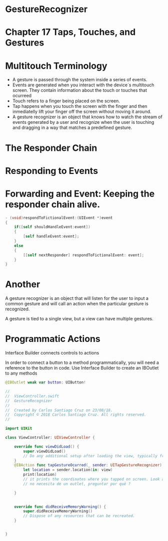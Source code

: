 # GestureRecognizer

# Chapter 17 Taps, Touches, and Gestures

# Multitouch Terminology

- A gesture is passed through the system inside a series of events.
- Events are generated when you interact with the device´s multitouch screen. They contain information about the touch or touches that ocurreed
- Touch refers to a finger being placed on the screen.
- Tap happens when you touch the screen with the finger and then inmediatelly lift your finger off the screen without moving it around.
- A gesture recognizer is an object that knows how to watch the stream of events generated by a user and recognize when the user is touching and dragging in a way that matches a predefined gesture.

# The Responder Chain

# Responding to Events

# Forwarding and Event: Keeping the responder chain alive.

``` objective-c
- (void)respondToFictionalEvent:(UIEvent *)event
{   
    if([self shouldHandleEvent:event])
    {
        [self handleEvent:event];
    }
    else 
    {
        [[self nextResponder] respondToFictionalEvent: event];
    }
}
```

# Another 

A gesture recognizer is an object that will listen for the user to input a common gesture and will call an action when the particular gesture is recognized.

A gesture is tied to a single view, but a view can have multiple gestures.

# Programmatic Actions

Interface Builder connects controls to actions

In order to connect a button to a method programmatically, you will need a reference to the button in code. Use Interface Builder to create an IBOutlet to any methods

``` swift
@IBOutlet weak var button: UIButton!
```

``` swift
//
//  ViewController.swift
//  GestureRecognizer
//
//  Created by Carlos Santiago Cruz on 23/08/18.
//  Copyright © 2018 Carlos Santiago Cruz. All rights reserved.
//

import UIKit

class ViewController: UIViewController {

    override func viewDidLoad() {
        super.viewDidLoad()
        // Do any additional setup after loading the view, typically from a nib.
    }
    @IBAction func tapGestureOcurred(_ sender: UITapGestureRecognizer) {
        let location = sender.location(in: view)
        print(location)
        // it prints the coordinates where you tapped on screen. Look at the console
        // no necesita de un outlet, preguntar por qué ?

    }
    

    override func didReceiveMemoryWarning() {
        super.didReceiveMemoryWarning()
        // Dispose of any resources that can be recreated.
    }


}
```

